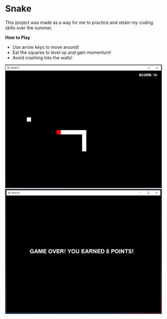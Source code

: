 # Snake
This project was made as a way for me to practice and retain my coding skills over the summer. 

**How to Play**

- Use arrow keys to move around! 
- Eat the squares to level up and gain momentum! 
- Avoid crashing into the walls!

![alt text](https://github.com/pnw-dang/Snake/blob/main/Game.PNG)
![alt text](https://github.com/pnw-dang/Snake/blob/main/GameOver.PNG)
